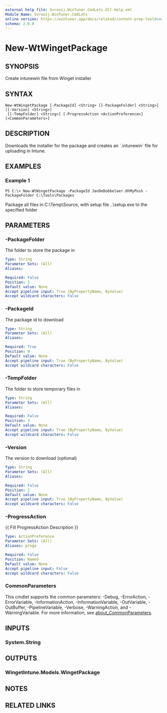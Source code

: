 ```yaml
---
external help file: Svrooij.WinTuner.CmdLets.dll-Help.xml
Module Name: Svrooij.WinTuner.CmdLets
online version: https://wintuner.app/docs/related/content-prep-tool#new-intunewinpackage
schema: 2.0.0
---
```


# New-WtWingetPackage

## SYNOPSIS
Create intunewin file from Winget installer

## SYNTAX

```
New-WtWingetPackage [-PackageId] <String> [[-PackageFolder] <String>] [[-Version] <String>]
 [[-TempFolder] <String>] [-ProgressAction <ActionPreference>] [<CommonParameters>]
```

## DESCRIPTION
Downloads the installer for the package and creates an \`.intunewin\` file for uploading in Intune.

## EXAMPLES

### Example 1
```
PS C:\> New-WtWingetPackage -PackageId JanDeDobbeleer.OhMyPosh -PackageFolder C:\Tools\Packages
```

Package all files in C:\Temp\Source, with setup file ..\setup.exe to the specified folder

## PARAMETERS

### -PackageFolder
The folder to store the package in

```yaml
Type: String
Parameter Sets: (All)
Aliases:

Required: False
Position: 1
Default value: None
Accept pipeline input: True (ByPropertyName, ByValue)
Accept wildcard characters: False
```

### -PackageId
The package id to download

```yaml
Type: String
Parameter Sets: (All)
Aliases:

Required: True
Position: 0
Default value: None
Accept pipeline input: True (ByPropertyName, ByValue)
Accept wildcard characters: False
```

### -TempFolder
The folder to store temporary files in

```yaml
Type: String
Parameter Sets: (All)
Aliases:

Required: False
Position: 3
Default value: None
Accept pipeline input: True (ByPropertyName, ByValue)
Accept wildcard characters: False
```

### -Version
The version to download (optional)

```yaml
Type: String
Parameter Sets: (All)
Aliases:

Required: False
Position: 2
Default value: None
Accept pipeline input: True (ByPropertyName, ByValue)
Accept wildcard characters: False
```

### -ProgressAction
{{ Fill ProgressAction Description }}

```yaml
Type: ActionPreference
Parameter Sets: (All)
Aliases: proga

Required: False
Position: Named
Default value: None
Accept pipeline input: False
Accept wildcard characters: False
```

### CommonParameters
This cmdlet supports the common parameters: -Debug, -ErrorAction, -ErrorVariable, -InformationAction, -InformationVariable, -OutVariable, -OutBuffer, -PipelineVariable, -Verbose, -WarningAction, and -WarningVariable. For more information, see [about_CommonParameters](http://go.microsoft.com/fwlink/?LinkID=113216).

## INPUTS

### System.String
## OUTPUTS

### WingetIntune.Models.WingetPackage
## NOTES

## RELATED LINKS
